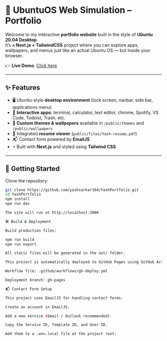 # 🐧 UbuntuOS Web Simulation – Portfolio

Welcome to my interactive **portfolio website** built in the style of **Ubuntu 20.04 Desktop**.  
It’s a **Next.js + TailwindCSS** project where you can explore apps, wallpapers, and menus just like an actual Ubuntu OS — but inside your browser.

👉 **Live Demo**: [Click here](https://yashsarkar164.github.io/YashPortfolio)  

---

## ✨ Features

- 🖥️ Ubuntu-style **desktop environment** (lock screen, navbar, side bar, applications menu)  
- 📂 **Interactive apps**: terminal, calculator, text editor, chrome, Spotify, VS Code, Todoist, Trash, etc.  
- 🎨 **Custom themes & wallpapers** available in `/public/themes` and `/public/wallpapers`  
- 📄 Integrated **resume viewer** (`public/files/Yash-resume.pdf`)  
- 📬 Contact form powered by **EmailJS**  
- ⚡ Built with **Next.js** and styled using **Tailwind CSS**

---

## 🚀 Getting Started

Clone the repository:

```bash
git clone https://github.com/yashsarkar164/YashPortfolio.git
cd YashPortfolio
npm install
npm run dev

The site will run at http://localhost:3000

🛠️ Build & Deployment

Build production files:

npm run build
npm run export

All static files will be generated in the out/ folder.

This project is automatically deployed to GitHub Pages using GitHub Actions:

Workflow file: .github/workflows/gh-deploy.yml

Deployment branch: gh-pages

📬 Contact Form Setup

This project uses EmailJS for handling contact forms.

Create an account in EmailJS.

Add a new service (Gmail / Outlook recommended).

Copy the Service ID, Template ID, and User ID.

Add them to a .env.local file at the project root: